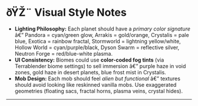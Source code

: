 ﻿# ðŸŽ¨ Visual Style Notes

- **Lighting Philosophy:** Each planet should have a _primary color signature_ â€” Pandora = cyan/green glow, Arrakis = gold/orange, Crystalis = pale blue, Exotica = rainbow fractal, Stormworld = lightning yellow/white, Hollow World = cyan/purple/black, Dyson Swarm = reflective silver, Neutron Forge = red/blue-white plasma.
- **UI Consistency:** Biomes could use **color-coded fog tints** (via Terrablender biome settings) to sell immersion â€” purple haze in void zones, gold haze in desert planets, blue frost mist in Crystalis.
- **Mob Design:** Each mob should feel _alien but functional_ â€” textures should avoid looking like reskinned vanilla mobs. Use exaggerated geometries (floating sacs, fractal horns, plasma veins, crystal hides).

---

#
